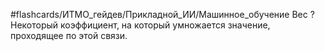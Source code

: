 #flashcards/ИТМО_гейдев/Прикладной_ИИ/Машинное_обучение 
Вес
?
Некоторый коэффициент, на который умножается значение, проходящее по этой связи.